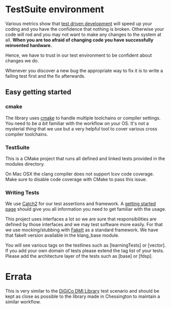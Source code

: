 # TestSuite environment
Various metrics show that [test driven development](https://en.wikipedia.org/wiki/Test-driven_development) will speed up your coding and you have the confidence that nothing is broken. 
Otherwise your code will rod and you may not want to make any changes to the system at all. 
**When you are too afraid of changing code you have successfully reinvented hardware.**

Hence, we have to trust in our test environment to be confident about changes we do.

Whenever you discover a new bug the appropriate way to fix it is to write a failing test first and the fix afterwards. 

## Easy getting started
### cmake
The library uses [cmake](https://cmake.org/) to handle multiple toolchains or compiler settings.
You need to be *a bit* familiar with the workflow on your OS. 
It's not a mysterial _thing_ that we use but a very helpful tool to cover various cross compiler toolchains.

### TestSuite
This is a CMake project that runs all defined and linked tests provided in the modules directory.

On Mac OSX the clang compiler does not support lcov code coverage.
Make sure to disable code coverage with CMake to pass this issue.

### Writing Tests
We use [Catch2](https://github.com/catchorg/Catch2) for our test assertions and framework.
A [getting started page](https://github.com/catchorg/Catch2/blob/devel/docs/tutorial.md#top) should give you all information you need to get familiar with the usage.

This project uses interfaces a lot so we are sure that responsibilities are defined by those interfaces and we may test software more easily.
For that we use mocking/stubbing with [FakeIt](https://github.com/eranpeer/FakeIt) as a standard framework.
We have that fakeIt version available in the klang_base module.

You will see various tags on the testlines such as [learningTests] or [vector]. 
If you add your own domain of tests please extend the tag list of your tests. Please add the architecture layer of the tests such as [base] or [fdsp].

# Errata
This is very similar to the [DiGiCo DMI Library](https://github.com/DigicoUK/di_con_dmi_library) test scenario and should be kept as close as possible to the library made in Chessington to maintain a similar workflow.